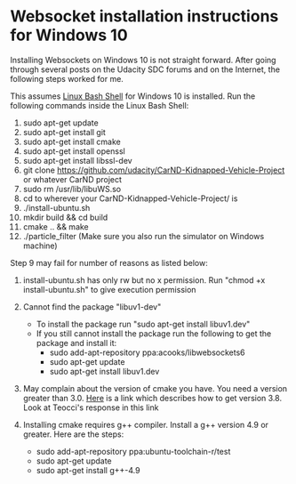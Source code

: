 # Websocket installation instructions for Windows 10

Installing Websockets on Windows 10 is not straight forward. After going through several posts on the Udacity SDC forums and on the Internet, the following steps worked for me.

This assumes [Linux Bash Shell](https://www.howtogeek.com/249966/how-to-install-and-use-the-linux-bash-shell-on-windows-10/) for Windows 10 is installed. Run the following commands inside the Linux Bash Shell:
1. sudo apt-get update
2. sudo apt-get install git
3. sudo apt-get install cmake
4. sudo apt-get install openssl
5. sudo apt-get install libssl-dev
6. git clone https://github.com/udacity/CarND-Kidnapped-Vehicle-Project or whatever CarND project
7. sudo rm /usr/lib/libuWS.so 
8. cd to wherever your CarND-Kidnapped-Vehicle-Project/ is
9. ./install-ubuntu.sh
10. mkdir build && cd build
11. cmake .. && make
12. ./particle_filter (Make sure you also run the simulator on Windows machine)

Step 9 may fail for number of reasons as listed below:

1. install-ubuntu.sh has only rw but no x permission. Run "chmod +x install-ubuntu.sh" to give execution permission
2. Cannot find the package "libuv1-dev"

	* To install the package run "sudo apt-get install libuv1.dev"
	* If you still cannot install the package run the following to get the package and install it:
		* sudo add-apt-repository ppa:acooks/libwebsockets6
		* sudo apt-get update
		* sudo apt-get install libuv1.dev		
3. May complain about the version of cmake you have. You need a version greater than 3.0. [Here](https://askubuntu.com/questions/355565/how-to-install-latest-cmake-version-in-linux-ubuntu-from-command-line) is a link which describes how to get version 3.8. Look at Teocci's response in this link
4. Installing cmake requires g++ compiler. Install a g++ version 4.9 or greater. Here are the steps:
	* sudo add-apt-repository ppa:ubuntu-toolchain-r/test
	* sudo apt-get update
	* sudo apt-get install g++-4.9
